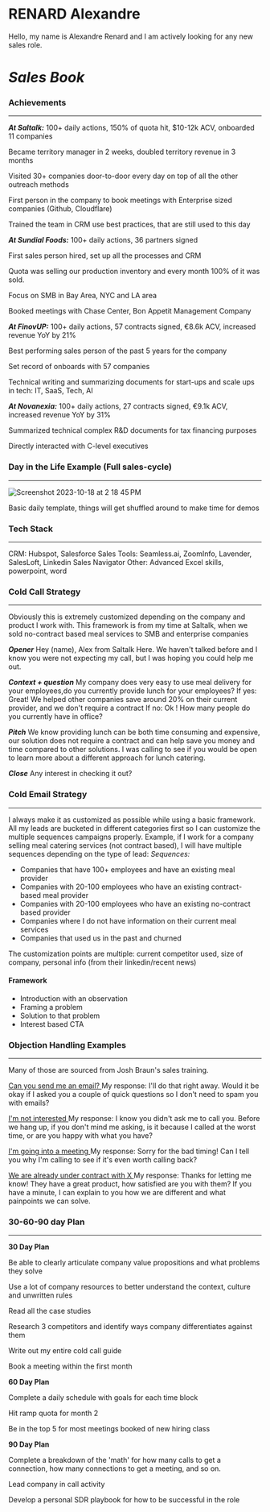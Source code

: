 # RENARD Alexandre

Hello, my name is Alexandre Renard and I am actively looking for any new sales role.

# _Sales Book_

### Achievements
_____
***At Saltalk:***
100+ daily actions, 150% of quota hit, $10-12k ACV, onboarded 11 companies

Became territory manager in 2 weeks, doubled territory revenue in 3 months

Visited 30+ companies door-to-door every day on top of all the other outreach methods

First person in the company to book meetings with Enterprise sized companies (Github, Cloudflare)

Trained the team in CRM use best practices, that are still used to this day

***At Sundial Foods:***
100+ daily actions, 36 partners signed

First sales person hired, set up all the processes and CRM

Quota was selling our production inventory and every month 100% of it was sold.

Focus on SMB in Bay Area, NYC and LA area

Booked meetings with Chase Center, Bon Appetit Management Company

***At FinovUP:***
100+ daily actions, 57 contracts signed, €8.6k ACV, increased revenue YoY by 21%

Best performing sales person of the past 5 years for the company

Set record of onboards with 57 companies

Technical writing and summarizing documents for start-ups and scale ups in tech: IT, SaaS, Tech, AI

***At Novanexia:***
100+ daily actions, 27 contracts signed, €9.1k ACV, increased revenue YoY by 31%

Summarized technical complex R&D documents for tax financing purposes

Directly interacted with C-level executives

### Day in the Life Example (Full sales-cycle)
_____
![Screenshot 2023-10-18 at 2 18 45 PM](https://github.com/AlexandreRenard/alexandrerenard.github.io/assets/126611069/421c600f-3714-4020-bf4d-7fb60fe96d60)

Basic daily template, things will get shuffled around to make time for demos

### Tech Stack
_____
CRM: Hubspot, Salesforce
Sales Tools: Seamless.ai, ZoomInfo, Lavender, SalesLoft, Linkedin Sales Navigator
Other: Advanced Excel skills, powerpoint, word

### Cold Call Strategy
_____
Obviously this is extremely customized depending on the company and product I work with.
This framework is from my time at Saltalk, when we sold no-contract based meal services to SMB and enterprise companies

***Opener***
Hey (name), Alex from Saltalk Here. We haven't talked before and I know you were not expecting my call, but I was hoping you could help me out.

***Context + question***
My company does very easy to use meal delivery for your employees,do you currently provide lunch for your employees?
If yes: Great! We helped other companies save around 20% on their current provider, and we don't require a contract
If no: Ok ! How many people do you currently have in office?

***Pitch***
We know providing lunch can be both time consuming and expensive, our solution does not require a contract and can help save you money and time compared to other solutions.
I was calling to see if you would be open to learn more about a different approach for lunch catering.

***Close***
Any interest in checking it out?

### Cold Email Strategy
_____
I always make it as customized as possible while using a basic framework.
All my leads are bucketed in different categories first so I can customize the multiple sequences campaigns properly.
Example, if I work for a company selling meal catering services (not contract based), I will have multiple sequences depending on the type of lead:
*Sequences:*
- Companies that have 100+ employees and have an existing meal provider
- Companies with 20-100 employees who have an existing contract-based meal provider
- Companies with 20-100 employees who have an existing no-contract based provider
- Companies where I do not have information on their current meal services
- Companies that used us in the past and churned

The customization points are multiple: current competitor used, size of company, personal info (from their linkedin/recent news)

#### Framework

- Introduction with an observation
- Framing a problem
- Solution to that problem
- Interest based CTA
  
### Objection Handling Examples
_____
Many of those are sourced from Josh Braun's sales training.

<ins>Can you send me an email?  </ins>
My response: I'll do that right away. Would it be okay if I asked you a couple of quick questions so I don't need to spam you with emails?

<ins>I'm not interested </ins>
My response: I know you didn't ask me to call you. Before we hang up, if you don't mind me asking, is it because I called at the worst  time, or are you happy with what you have?

<ins>I'm going into a meeting </ins>
My response: Sorry for the bad timing! Can I tell you why I'm calling to see if it's even worth calling back?

<ins>We are already under contract with X </ins>
My response: Thanks for letting me know! They have a great product, how satisfied are you with them? If you have a minute, I can explain to you how we are different and what painpoints we can solve.

### 30-60-90 day Plan
_____
**30 Day Plan**

Be able to clearly articulate company value propositions and what problems they solve

Use a lot of company resources to better understand the context, culture and unwritten rules

Read all the case studies

Research 3 competitors and identify ways company differentiates against them

Write out my entire cold call guide

Book a meeting within the first month

**60 Day Plan**

Complete a daily schedule with goals for each time block

Hit ramp quota for month 2 

Be in the top 5 for most meetings booked of new hiring class

**90 Day Plan**

Complete a breakdown of the 'math' for how many calls to get a connection, how many connections to get a meeting, and so on.

Lead company in call activity

Develop a personal SDR playbook for how to be successful in the role
